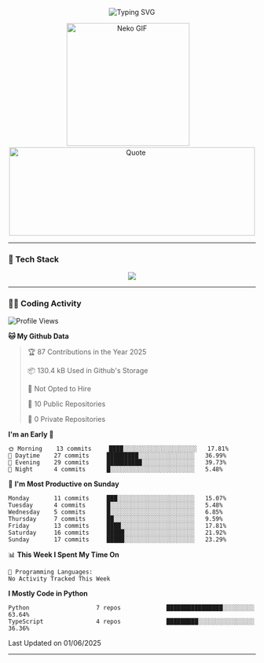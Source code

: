 <p align="center">
  <img src="https://readme-typing-svg.demolab.com?font=Fira+Code&size=36&duration=4000&pause=1000&center=true&vCenter=true&width=1000&lines=Hi+%F0%9F%91%8B%2C+I'm+TAKA!;Welcome+to+my+GitHub+profile!;Enjoy+my+projects+%F0%9F%92%BB" alt="Typing SVG" />
</p>

<p align="center">
  <img src="https://media.giphy.com/media/JIX9t2j0ZTN9S/giphy.gif" width="250" alt="Neko GIF" />
  <span>&nbsp;&nbsp;&nbsp;</span>
  <img src="https://quotes-github-readme.vercel.app/api?type=horizontal&theme=tokyonight" width="500" height="180" alt="Quote" />
</p>

---

### 🧰 Tech Stack
<p align="center">
  <img src="https://skillicons.dev/icons?i=python,html,css,js,git,c,linux" />
</p>

---

### 🧑‍💻 Coding Activity

<!--START_SECTION:waka-->
![Profile Views](http://img.shields.io/badge/Profile%20Views-3-blue)

**🐱 My Github Data** 

> 🏆 87 Contributions in the Year 2025
 > 
> 📦 130.4 kB Used in Github's Storage 
 > 
> 🚫 Not Opted to Hire
 > 
> 📜 10 Public Repositories 
 > 
> 🔑 0 Private Repositories  
 > 
**I'm an Early 🐤** 

```text
🌞 Morning    13 commits     ████░░░░░░░░░░░░░░░░░░░░░   17.81% 
🌆 Daytime    27 commits     █████████░░░░░░░░░░░░░░░░   36.99% 
🌃 Evening    29 commits     ██████████░░░░░░░░░░░░░░░   39.73% 
🌙 Night      4 commits      █░░░░░░░░░░░░░░░░░░░░░░░░   5.48%

```
📅 **I'm Most Productive on Sunday** 

```text
Monday       11 commits     ███░░░░░░░░░░░░░░░░░░░░░░   15.07% 
Tuesday      4 commits      █░░░░░░░░░░░░░░░░░░░░░░░░   5.48% 
Wednesday    5 commits      █░░░░░░░░░░░░░░░░░░░░░░░░   6.85% 
Thursday     7 commits      ██░░░░░░░░░░░░░░░░░░░░░░░   9.59% 
Friday       13 commits     ████░░░░░░░░░░░░░░░░░░░░░   17.81% 
Saturday     16 commits     █████░░░░░░░░░░░░░░░░░░░░   21.92% 
Sunday       17 commits     █████░░░░░░░░░░░░░░░░░░░░   23.29%

```


📊 **This Week I Spent My Time On** 

```text
💬 Programming Languages: 
No Activity Tracked This Week

```

**I Mostly Code in Python** 

```text
Python                   7 repos             ████████████████░░░░░░░░░   63.64% 
TypeScript               4 repos             █████████░░░░░░░░░░░░░░░░   36.36%

```



 Last Updated on 01/06/2025
<!--END_SECTION:waka-->

---